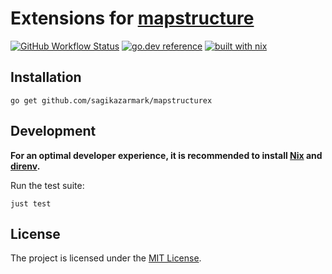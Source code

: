# Extensions for [mapstructure](https://github.com/mitchellh/mapstructure)

[![GitHub Workflow Status](https://img.shields.io/github/actions/workflow/status/sagikazarmark/mapstructurex/ci.yaml?style=flat-square)](https://github.com/sagikazarmark/mapstructurex/actions/workflows/ci.yaml)
[![go.dev reference](https://img.shields.io/badge/go.dev-reference-007d9c?logo=go&logoColor=white&style=flat-square)](https://pkg.go.dev/mod/github.com/sagikazarmark/mapstructurex)
[![built with nix](https://img.shields.io/badge/builtwith-nix-7d81f7?style=flat-square)](https://builtwithnix.org)

## Installation

```shell
go get github.com/sagikazarmark/mapstructurex
```

## Development

**For an optimal developer experience, it is recommended to install [Nix](https://nixos.org/download.html) and [direnv](https://direnv.net/docs/installation.html).**

Run the test suite:

```shell
just test
```

## License

The project is licensed under the [MIT License](LICENSE).
